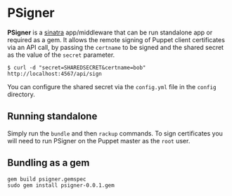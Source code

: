 # PSigner

**PSigner** is a [sinatra](http://www.sinatrarb.com) app/middleware that
can be run standalone app or required as a gem. It allows the remote
signing of Puppet client certificates via an API call, by passing the
`certname` to be signed and the shared secret as the value of the
`secret` parameter.

    $ curl -d "secret=SHAREDSECRET&certname=bob" http://localhost:4567/api/sign

You can configure the shared secret via the `config.yml` file in the `config` directory.

## Running standalone
Simply run the ``bundle`` and then ``rackup`` commands. To sign certificates you will need to run PSigner on the Puppet master as the `root` user.

## Bundling as a gem
    gem build psigner.gemspec
    sudo gem install psigner-0.0.1.gem
